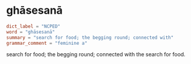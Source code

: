 # ghāsesanā

``` toml
dict_label = "NCPED"
word = "ghāsesanā"
summary = "search for food; the begging round; connected with"
grammar_comment = "feminine a"
```

search for food; the begging round; connected with the search for food.

